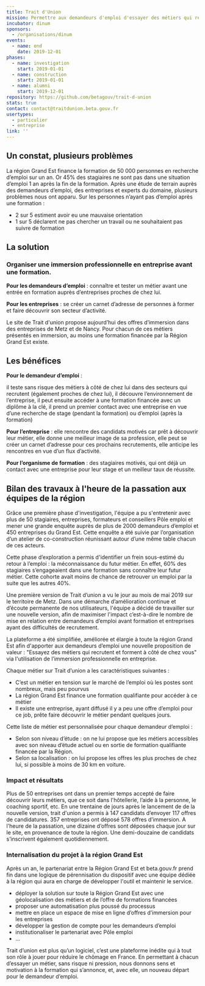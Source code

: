 ```yaml
---
title: Trait d'Union
mission: Permettre aux demandeurs d'emploi d'essayer des métiers qui recrutent et forment à côté de chez eux
incubator: dinum
sponsors:
  - /organisations/dinum
events:
  - name: end
    date: 2019-12-01
phases:
  - name: investigation
    start: 2019-01-01
  - name: construction
    start: 2019-01-01
  - name: alumni
    start: 2019-12-01
repository: https://github.com/betagouv/trait-d-union
stats: true
contact: contact@traitdunion.beta.gouv.fr
usertypes:
  - particulier
  - entreprise
link: ''
---
```

## Un constat, plusieurs problèmes

La région Grand Est finance la formation de 50 000 personnes en recherche d’emploi sur un an. Or 45% des stagiaires ne sont pas dans une situation d’emploi 1 an après la fin de la formation.
Après une étude de terrain auprès des demandeurs d’emploi, des entreprises et experts du domaine, plusieurs problèmes nous ont apparu. Sur les personnes n’ayant pas d’emploi après une formation :
- 2 sur 5 estiment avoir eu une mauvaise orientation
- 1 sur 5 déclarent ne pas chercher un travail ou ne souhaitaient pas suivre de formation

## La solution

### Organiser une immersion professionnelle en entreprise avant une formation.

**Pour les demandeurs d’emploi** : connaître et tester un métier avant une entrée en formation auprès d’entreprises proches de chez lui.

**Pour les entreprises** : se créer un carnet d’adresse de personnes à former et faire découvrir son secteur d’activité.

Le site de Trait d'union propose aujourd’hui des offres d’immersion dans des entreprises de Metz et de Nancy. Pour chacun de ces métiers présentés en immersion, au moins une formation financée par la Région Grand Est existe.

## Les bénéfices

**Pour le demandeur d’emploi** :

il teste sans risque des métiers à côté de chez lui dans des secteurs qui recrutent (également proches de chez lui), il découvre l’environnement de l’entreprise, il peut ensuite accéder à une formation financée avec un diplôme à la clé, il prend un premier contact avec une entreprise en vue d’une recherche de stage (pendant la formation) ou d’emploi (après la formation)

**Pour l’entreprise** : elle rencontre des candidats motivés car prêt à découvrir leur métier, elle donne une meilleur image de sa profession, elle peut se créer un carnet d’adresse pour ces prochains recrutements, elle anticipe les rencontres en vue d’un flux d’activité.

**Pour l’organisme de formation** : des stagiaires motivés, qui ont déjà un contact avec une entreprise pour leur stage et un meilleur taux de réussite.

## Bilan des travaux à l'heure de la passation aux équipes de la région

Grâce une première phase d'investigation, l'équipe a pu s'entretenir avec plus de 50 stagiaires, entreprises, formateurs et conseillers Pôle emploi et mener une grande enquête auprès de plus de 2000 demandeurs d’emploi et 450 entreprises du Grand Est. Cette enquête a été suivie par l’organisation d’un atelier de co-construction réunissant autour d’une même table chacun de ces acteurs.
 
Cette phase d’exploration a permis d'identifier un frein sous-estimé du retour à l’emploi : la méconnaissance du futur métier.
En effet, 60% des stagiaires s’engageaient dans une formation sans connaître leur futur métier. Cette cohorte avait moins de chance de retrouver un emploi par la suite que les autres 40%.
 
Une première version de Trait d’union a vu le jour au mois de mai 2019 sur le territoire de Metz. Dans une démarche d’amélioration continue et d’écoute permanente de nos utilisateurs, l'équipe a décidé de travailler sur une nouvelle version, afin de maximiser l'impact c’est-à-dire le nombre de mise en relation entre demandeurs d’emploi avant formation et entreprises ayant des difficultés de recrutement.

La plateforme a été simplifiée, améliorée et élargie à toute la région Grand Est afin d'apporter aux demandeurs d’emploi une nouvelle proposition de valeur : "Essayez des métiers qui recrutent et forment à côté de chez vous" via l'utilisation de l’immersion professionnelle en entreprise.

Chaque métier sur Trait d’union a les caractéristiques suivantes : 
- C’est un métier en tension sur le marché de l’emploi où les postes sont nombreux, mais peu pourvus
- La région Grand Est finance une formation qualifiante pour accéder à ce métier
- Il existe une entreprise, ayant diffusé il y a peu une offre d’emploi pour ce job, prête faire découvrir le métier pendant quelques jours.
 
Cette liste de métier est personnalisée pour chaque demandeur d’emploi :
- Selon son niveau d’étude : on ne lui propose que les métiers accessibles avec son niveau d’étude actuel ou en sortie de formation qualifiante financée par la Région.
- Selon sa localisation : on lui propose les offres les plus proches de chez lui, si possible à moins de 30 km en voiture.
 
### Impact et résultats
Plus de 50 entreprises ont dans un premier temps accepté de faire découvrir leurs métiers, que ce soit dans l'hôtellerie, l’aide à la personne, le coaching sportif, etc.
En une trentaine de jours après le lancement de de la nouvelle version, trait d'union a permis à 147 candidats d’envoyer 117 offres de candidatures. 357 entreprises ont déposé 578 offres d’immersion.
A l'heure de la passation, une dizaine d’offres sont déposées chaque jour sur le site, en provenance de toute la région. Une demi-douzaine de candidats s’inscrivent également quotidiennement.

### Internalisation du projet à la région Grand Est
Après un an, le partenariat entre la Région Grand Est et beta.gouv.fr prend fin dans une logique de pérennisation du dispositif avec une équipe dédiée à la région qui aura en charge de développer l'outil et maintenir le service.
- déployer la solution sur toute la Région Grand Est avec une géolocalisation des métiers et de l’offre de formations financées
- proposer une automatisation plus poussé du processus
- mettre en place un espace de mise en ligne d’offres d’immersion pour les entreprises
- développer la gestion de compte pour les demandeurs d’emploi
- institutionaliser le partenariat avec Pôle emploi
- ...

Trait d’union est plus qu’un logiciel, c’est une plateforme inédite qui à tout son rôle à jouer pour réduire le chômage en France.
En permettant à chacun d’essayer un métier, sans risque ni pression, nous donnons sens et motivation à la formation qui s’annonce, et, avec elle, un nouveau départ pour le demandeur d’emploi.
